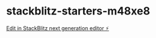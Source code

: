 # stackblitz-starters-m48xe8

[Edit in StackBlitz next generation editor ⚡️](https://stackblitz.com/~/github.com/adibadi12/stackblitz-starters-m48xe8)
